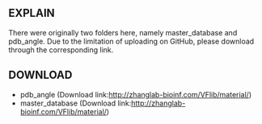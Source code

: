 ## EXPLAIN

There were originally two folders here, namely master_database and pdb_angle. Due to the limitation of uploading on GitHub, please download through the corresponding link.

## DOWNLOAD

- pdb_angle (Download link:http://zhanglab-bioinf.com/VFlib/material/)
- master_database (Download link:http://zhanglab-bioinf.com/VFlib/material/)

